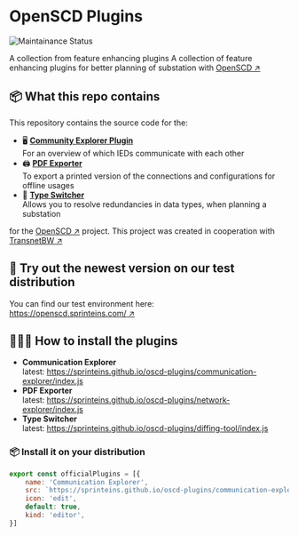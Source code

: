 # OpenSCD Plugins
![Maintainance Status](https://img.shields.io/badge/maintainance_status-pending-orange)

A collection from feature enhancing plugins
A collection of feature enhancing plugins for better planning of substation with [OpenSCD ↗](https://github.com/openscd/open-scd)

## 📦 What this repo contains
This repository contains the source code for the:
- 🖥️ **[Community Explorer Plugin](./packages/uilib/src/lib/plugins/communication-explorer)**  
    For an overview of which IEDs communicate with each other
- 🖨️ **[PDF Exporter](./packages/uilib/src/lib/plugins/documentation)**  
    To export a printed version of the connections and configurations for offline usages
- 🧩 **[Type Switcher](./packages/uilib/src/lib/plugins/type-switcher)**  
    Allows you to resolve redundancies in data types, when planning a substation

for the [OpenSCD ↗](https://github.com/openscd/open-scd) project. This project was created in cooperation with [TransnetBW ↗](https://www.transnetbw.de/de)

## 🔎 Try out the newest version on our test distribution
You can find our test environment here:  
[https://openscd.sprinteins.com/ ↗](https://openscd.sprinteins.com/)


## 👨🏻‍💻 How to install the plugins

- **Communication Explorer**  
    latest: https://sprinteins.github.io/oscd-plugins/communication-explorer/index.js
- **PDF Exporter**  
    latest: https://sprinteins.github.io/oscd-plugins/network-explorer/index.js
- **Type Switcher**  
    latest: https://sprinteins.github.io/oscd-plugins/diffing-tool/index.js

### 📦 Install it on your distribution 
```js
export const officialPlugins = [{
    name: 'Communication Explorer',
    src: `https://sprinteins.github.io/oscd-plugins/communication-explorer/index.js`,
    icon: 'edit',
    default: true,
    kind: 'editor',
}]
```



